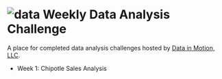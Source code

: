 # ![data](img/data.png|50) Weekly Data Analysis Challenge

A place for completed data analysis challenges hosted by [Data in Motion, LLC](https://www.linkedin.com/company/data-in-motion-llc/).

- Week 1: Chipotle Sales Analysis
